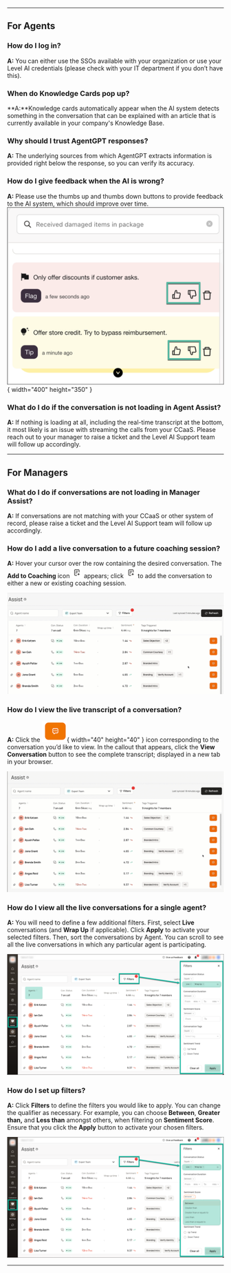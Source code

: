 * * *

## For Agents

### **How do I log in?**

**A:** You can either use the SSOs available with your organization or use your Level AI credentials (please check with your IT department if you don’t have this).

### **When do Knowledge Cards pop up?**

**A:**Knowledge cards automatically appear when the AI system detects something in the conversation that can be explained with an article that is currently available in your company's Knowledge Base.

### **Why should I trust AgentGPT responses?**

**A:** The underlying sources from which AgentGPT extracts information is provided right below the response, so you can verify its accuracy.

### **How do I give feedback when the AI is wrong?**

**A:** Please use the thumbs up and thumbs down buttons to provide feedback to the AI system, which should improve over time.  
![feedback](../assets/faq-1.png){ width="400" height="350" }

### **What do I do if the conversation is not loading in Agent Assist?**

**A:** If nothing is loading at all, including the real-time transcript at the bottom, it most likely is an issue with streaming the calls from your CCaaS. Please reach out to your manager to raise a ticket and the Level AI Support team will follow up accordingly.  
  

* * *

## For Managers

### **What do I do if conversations are not loading in Manager Assist?**

**A:** If conversations are not matching with your CCaaS or other system of record, please raise a ticket and the Level AI Support team will follow up accordingly.

### **How do I add a live conversation to a future coaching session?**

**A:** Hover your cursor over the row containing the desired conversation. The **Add to Coaching** icon ![add to coaching](../assets/faq-2.png) appears; click ![add to coaching](../assets/faq-2.png) to add the conversation to either a new or existing coaching session. 
  
![add to coaching gif](../assets/faq-3.gif)

### **How do I view the live transcript of a conversation?**

**A:** Click the ![transcript icon](../assets/faq-4.png){ width="40" height="40" } icon corresponding to the conversation you’d like to view. In the callout that appears, click the **View Conversation** button to see the complete transcript; displayed in a new tab in your browser.  
  
![view transcript gif](../assets/faq-5.gif)
  

### **How do I view all the live conversations for a single agent?**

**A:** You will need to define a few additional filters. First, select **Live** conversations (and **Wrap Up** if applicable). Click **Apply** to activate your selected filters. Then, sort the conversations by Agent. You can scroll to see all the live conversations in which any particular agent is participating.  
  
![view live conversations](../assets/faq-6.png)  
  

### **How do I set up filters?**

**A:** Click **Filters** to define the filters you would like to apply. You can change the qualifier as necessary. For example, you can choose **Between**, **Greater than,** and **Less than** amongst others, when filtering on **Sentiment Score**. Ensure that you click the **Apply** button to activate your chosen filters.  
  
![filters](../assets/faq-7.png)

* * *